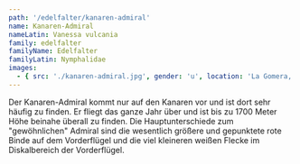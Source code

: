 ```yaml
---
path: '/edelfalter/kanaren-admiral'
name: Kanaren-Admiral
nameLatin: Vanessa vulcania
family: edelfalter
familyName: Edelfalter
familyLatin: Nymphalidae
images:
  - { src: './kanaren-admiral.jpg', gender: 'u', location: 'La Gomera, Garajonay', author: Georg, date: '2019-04-22' }
---
```


Der Kanaren-Admiral kommt nur auf den Kanaren vor und ist dort sehr häufig zu finden. Er fliegt das ganze Jahr über und ist bis zu 1700 Meter Höhe beinahe überall zu finden. Die Hauptunterschiede zum "gewöhnlichen" Admiral sind die wesentlich größere und gepunktete rote Binde auf dem Vorderflügel und die viel kleineren weißen Flecke im Diskalbereich der Vorderflügel.
